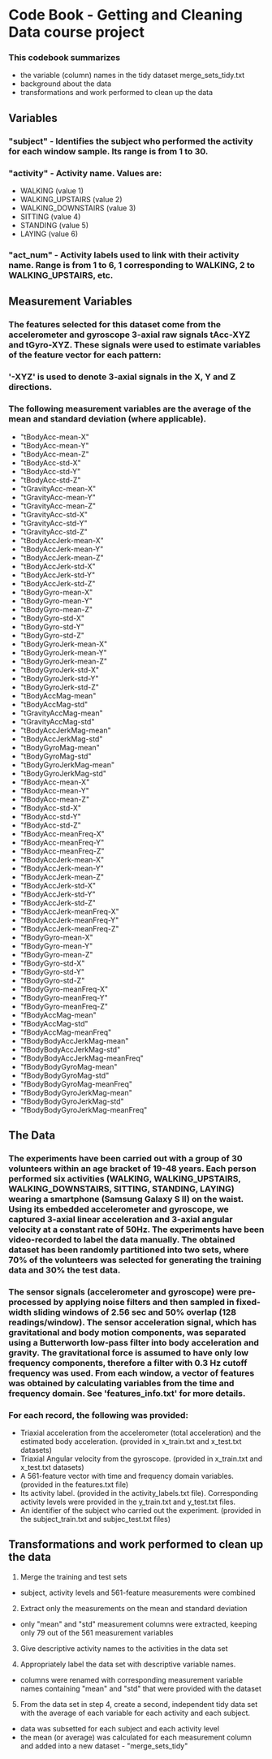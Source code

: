 # Code Book - Getting and Cleaning Data course project
### This codebook summarizes 
* the variable (column) names in the tidy dataset merge_sets_tidy.txt
* background about the data
* transformations and work performed to clean up the data

## Variables
### "subject" - Identifies the subject who performed the activity for each window sample. Its range is from 1 to 30.
### "activity" - Activity name.  Values are: 
* WALKING (value 1)
* WALKING_UPSTAIRS (value 2)
* WALKING_DOWNSTAIRS (value 3)
* SITTING (value 4)
* STANDING (value 5)
* LAYING (value 6)
### "act_num" - Activity labels used to link with their activity name.  Range is from 1 to 6, 1 corresponding to WALKING, 2 to WALKING_UPSTAIRS, etc.

## Measurement Variables
### The features selected for this dataset come from the accelerometer and gyroscope 3-axial raw signals tAcc-XYZ and tGyro-XYZ.  These signals were used to estimate variables of the feature vector for each pattern:  
### '-XYZ' is used to denote 3-axial signals in the X, Y and Z directions.
### The following measurement variables are the average of the mean and standard deviation (where applicable).

* "tBodyAcc-mean-X"
* "tBodyAcc-mean-Y"
* "tBodyAcc-mean-Z"
* "tBodyAcc-std-X"
* "tBodyAcc-std-Y"
* "tBodyAcc-std-Z"
* "tGravityAcc-mean-X"
* "tGravityAcc-mean-Y"
* "tGravityAcc-mean-Z"
* "tGravityAcc-std-X"
* "tGravityAcc-std-Y"
* "tGravityAcc-std-Z"
* "tBodyAccJerk-mean-X"
* "tBodyAccJerk-mean-Y"
* "tBodyAccJerk-mean-Z"
* "tBodyAccJerk-std-X"
* "tBodyAccJerk-std-Y"
* "tBodyAccJerk-std-Z"
* "tBodyGyro-mean-X"
* "tBodyGyro-mean-Y"
* "tBodyGyro-mean-Z"
* "tBodyGyro-std-X"
* "tBodyGyro-std-Y"
* "tBodyGyro-std-Z"
* "tBodyGyroJerk-mean-X"
* "tBodyGyroJerk-mean-Y"
* "tBodyGyroJerk-mean-Z"
* "tBodyGyroJerk-std-X"
* "tBodyGyroJerk-std-Y"
* "tBodyGyroJerk-std-Z"
* "tBodyAccMag-mean"
* "tBodyAccMag-std"
* "tGravityAccMag-mean"
* "tGravityAccMag-std"
* "tBodyAccJerkMag-mean"
* "tBodyAccJerkMag-std"
* "tBodyGyroMag-mean"
* "tBodyGyroMag-std"
* "tBodyGyroJerkMag-mean"
* "tBodyGyroJerkMag-std"
* "fBodyAcc-mean-X"
* "fBodyAcc-mean-Y"
* "fBodyAcc-mean-Z"
* "fBodyAcc-std-X"
* "fBodyAcc-std-Y"
* "fBodyAcc-std-Z"
* "fBodyAcc-meanFreq-X"
* "fBodyAcc-meanFreq-Y"
* "fBodyAcc-meanFreq-Z"
* "fBodyAccJerk-mean-X"
* "fBodyAccJerk-mean-Y"
* "fBodyAccJerk-mean-Z"
* "fBodyAccJerk-std-X"
* "fBodyAccJerk-std-Y"
* "fBodyAccJerk-std-Z"
* "fBodyAccJerk-meanFreq-X"
* "fBodyAccJerk-meanFreq-Y"
* "fBodyAccJerk-meanFreq-Z"
* "fBodyGyro-mean-X"
* "fBodyGyro-mean-Y"
* "fBodyGyro-mean-Z"
* "fBodyGyro-std-X"
* "fBodyGyro-std-Y"
* "fBodyGyro-std-Z"
* "fBodyGyro-meanFreq-X"
* "fBodyGyro-meanFreq-Y"
* "fBodyGyro-meanFreq-Z"
* "fBodyAccMag-mean"
* "fBodyAccMag-std"
* "fBodyAccMag-meanFreq"
* "fBodyBodyAccJerkMag-mean"
* "fBodyBodyAccJerkMag-std"
* "fBodyBodyAccJerkMag-meanFreq"
* "fBodyBodyGyroMag-mean"
* "fBodyBodyGyroMag-std"
* "fBodyBodyGyroMag-meanFreq"
* "fBodyBodyGyroJerkMag-mean"
* "fBodyBodyGyroJerkMag-std"
* "fBodyBodyGyroJerkMag-meanFreq"

## The Data
### The experiments have been carried out with a group of 30 volunteers within an age bracket of 19-48 years. Each person performed six activities (WALKING, WALKING_UPSTAIRS, WALKING_DOWNSTAIRS, SITTING, STANDING, LAYING) wearing a smartphone (Samsung Galaxy S II) on the waist. Using its embedded accelerometer and gyroscope, we captured 3-axial linear acceleration and 3-axial angular velocity at a constant rate of 50Hz. The experiments have been video-recorded to label the data manually. The obtained dataset has been randomly partitioned into two sets, where 70% of the volunteers was selected for generating the training data and 30% the test data. 

### The sensor signals (accelerometer and gyroscope) were pre-processed by applying noise filters and then sampled in fixed-width sliding windows of 2.56 sec and 50% overlap (128 readings/window). The sensor acceleration signal, which has gravitational and body motion components, was separated using a Butterworth low-pass filter into body acceleration and gravity. The gravitational force is assumed to have only low frequency components, therefore a filter with 0.3 Hz cutoff frequency was used. From each window, a vector of features was obtained by calculating variables from the time and frequency domain. See 'features_info.txt' for more details. 

### For each record, the following was provided:
* Triaxial acceleration from the accelerometer (total acceleration) and the estimated body acceleration. (provided in x_train.txt and x_test.txt datasets) 
* Triaxial Angular velocity from the gyroscope.  (provided in x_train.txt and x_test.txt datasets) 
* A 561-feature vector with time and frequency domain variables. (provided in the features.txt file)
* Its activity label. (provided in the activity_labels.txt file).  Corresponding activity levels were provided in the y_train.txt and y_test.txt files.
* An identifier of the subject who carried out the experiment. (provided in the subject_train.txt and subjec_test.txt files)

## Transformations and work performed to clean up the data
1. Merge the training and test sets
+ subject, activity levels and 561-feature measurements were combined

2. Extract only the measurements on the mean and standard deviation
+ only "mean" and "std" measurement columns were extracted, keeping only 79 out of the 561 measurement variables

3. Give descriptive activity names to the activities in the data set

4. Appropriately label the data set with descriptive variable names.
* columns were renamed with corresponding measurement variable names containing "mean" and "std" that were provided with the dataset

5. From the data set in step 4, create a second, independent tidy data set with the average of each variable for each activity and each subject.
* data was subsetted for each subject and each activity level
* the mean (or average) was calculated for each measurement column and added into a new dataset - "merge_sets_tidy"



